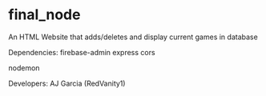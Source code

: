 # final_node
An HTML Website that adds/deletes and display current games in database

Dependencies:
firebase-admin
express
cors

nodemon

Developers:
AJ Garcia (RedVanity1)
